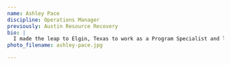```yaml
---
name: Ashley Pace
discipline: Operations Manager
previously: Austin Resource Recovery
bio: |
  I made the leap to Elgin, Texas to work as a Program Specialist and later a Marketing and Development Associate at Down Home Ranch, a working farm and ranch for adults with intellectual and developmental disabilities. There I met my husband and found a home in Texas. Feeling the need to be closer to Austin, I left DHR for a Fulfillment Analyst position with Dell, Inc until I landed a position with Austin Resource Recovery as an Administrative Specialist. Six months into my role with ARR, my manager presented me with the opportunity to join the Fellows program as the Operations Manager.
photo_filename: ashley-pace.jpg

---
```

